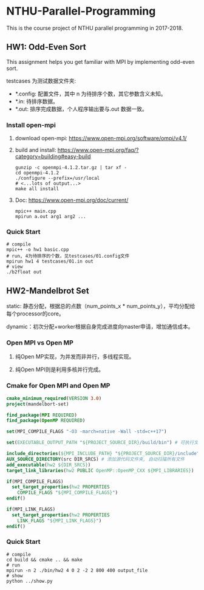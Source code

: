 # NTHU-Parallel-Programming

This is the course project of NTHU parallel programming in 2017-2018.

## HW1: Odd-Even Sort

This assignment helps you get familiar with MPI by implementing odd-even sort.

testcases 为测试数据文件夹:

- \*.config: 配置文件，其中 n 为待排序个数，其它参数含义未知。
- \*.in: 待排序数据。
- \*.out: 排序完成数据，个人程序输出要与.out 数据一致。

### Install open-mpi

1. download open-mpi: https://www.open-mpi.org/software/ompi/v4.1/

2. build and install: https://www.open-mpi.org/faq/?category=building#easy-build

   ```shell
   gunzip -c openmpi-4.1.2.tar.gz | tar xf -
   cd openmpi-4.1.2
   ./configure --prefix=/usr/local
   # <...lots of output...>
   make all install
   ```

3. Doc: https://www.open-mpi.org/doc/current/

   ```shell
   mpic++ main.cpp
   mpirun a.out arg1 arg2 ...
   ```

### Quick Start

```shell
# compile
mpic++ -o hw1 basic.cpp
# run, 4为待排序的个数，见testcases/01.config文件
mpirun hw1 4 testcases/01.in out
# view
./b2float out
```

## HW2-Mandelbrot Set

static: 静态分配，根据总的点数（num_points_x * num_points_y），平均分配给每个processor的core。

dynamic：初次分配+worker根据自身完成进度向master申请，增加通信成本。

### Open MPI vs Open MP

1. 纯Open MP实现，为并发而非并行，多线程实现。

2. 纯Open MPI则是利用多核并行完成。

### Cmake for Open MPI and Open MP

```cmake
cmake_minimum_required(VERSION 3.0)
project(mandelbort-set)

find_package(MPI REQUIRED)
find_package(OpenMP REQUIRED)

set(MPI_COMPILE_FLAGS "-O3 -march=native -Wall -std=c++17")

set(EXECUTABLE_OUTPUT_PATH "${PROJECT_SOURCE_DIR}/build/bin") # 可执行文件输出目录

include_directories(${MPI_INCLUDE_PATH} "${PROJECT_SOURCE_DIR}/include")
AUX_SOURCE_DIRECTORY(src DIR_SRCS) # 添加源代码文件夹, 自动扫描所有文件
add_executable(hw2 ${DIR_SRCS})
target_link_libraries(hw2 PUBLIC OpenMP::OpenMP_CXX ${MPI_LIBRARIES})

if(MPI_COMPILE_FLAGS)
  set_target_properties(hw2 PROPERTIES
    COMPILE_FLAGS "${MPI_COMPILE_FLAGS}")
endif()

if(MPI_LINK_FLAGS)
  set_target_properties(hw2 PROPERTIES
    LINK_FLAGS "${MPI_LINK_FLAGS}")
endif()

```

### Quick Start

```shell
# compile
cd build && cmake .. && make
# run
mpirun -n 2 ./bin/hw2 4 0 2 -2 2 800 400 output_file
# show
python ../show.py
```
